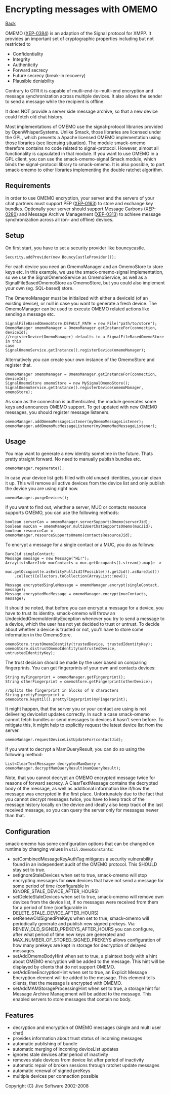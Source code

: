 Encrypting messages with OMEMO
==============================

[Back](index.md)

OMEMO ([XEP-0384](https://xmpp.org/extensions/xep-0384.html)) is an adaption
of the Signal protocol for XMPP. It provides an important set of
cryptographic properties including but not restricted to

* Confidentiality
* Integrity
* Authenticity
* Forward secrecy
* Future secrecy (break-in recovery)
* Plausible deniability

Contrary to OTR it is capable of mutli-end-to-multi-end encryption and
message synchronization across multiple devices. It also allows the sender
to send a message while the recipient is offline.

It does NOT provide a server side message archive, so that a new device could
fetch old chat history.

Most implementations of OMEMO use the signal-protocol libraries provided by
OpenWhisperSystems. Unlike Smack, those libraries are licensed under the GPL,
which prevents a Apache licensed OMEMO implementation using those libraries (see
[licensing situation](https://github.com/igniterealtime/Smack/wiki/OMEMO-libsignal-Licensing-Situation)).
The module smack-omemo therefore contains no code related to signal-protocol.
However, almost all functionality is capsulated in that module. If you want
to use OMEMO in a GPL client, you can use the smack-omemo-signal
Smack module, which binds the signal-protocol library to smack-omemo.
It is also possible, to port smack-omemo to other libraries implementing the
double ratchet algorithm.

Requirements
------------

In order to use OMEMO encryption, your server and the servers of your chat
partners must support PEP ([XEP-0163](http://xmpp.org/extensions/xep-0163.html)) 
to store and exchange key bundles.
Optionally your server should support Message Carbons ([XEP-0280](http://xmpp.org/extensions/xep-0280.html))
and Message Archive Management ([XEP-0313](http://xmpp.org/extensions/xep-0313.html))
to achieve message synchronization across all (on- and offline) devices.

Setup
-----

On first start, you have to set a security provider like bouncycastle.

```
Security.addProvider(new BouncyCastleProvider());
```

For each device you need an OmemoManager and an OmemoStore to store keys etc.
In this example, we use the smack-omemo-signal 
implementation, so we use the SignalOmemoService as 
OmemoService, as well as a SignalFileBasedOmemoStore 
as OmemoStore, but you could also implement your own (eg. SQL-based) store.

The OmemoManager must be initialized with either a deviceId (of an existing 
device), or null in case you want to generate a fresh device.
The OmemoManager can be used to execute OMEMO related actions like sending a 
message etc.

```
SignalFileBasedOmemoStore.DEFAULT_PATH = new File("path/to/store");
OmemoManager omemoManager = OmemoManager.getInstanceFor(connection, deviceId);
//registerDevice(OmemoManager) defaults to a SignalFileBasedOmemoStore in this 
case
SignalOmemoService.getInstance().registerDevice(omemoManager);
```

Alternatively you can create your own instance of the OmemoStore and register 
that.

```
OmemoManager omemoManager = OmemoManager.getInstanceFor(connection, deviceId);
SignalOmemoStore omemoStore = new MySignalOmemoStore();
SignalOmemoService.getInstance().registerDevice(omemoManager, omemoStore);
```

As soon as the connection is authenticated, the module generates some keys and 
announces OMEMO support.
To get updated with new OMEMO messages, you should register message listeners.

```
omemoManager.addOmemoMessageListener(myOmemoMessageListener);
omemoManager.addOmemoMucMessageListener(myOmemoMucMessageListener);
```

Usage
-----

You may want to generate a new identity sometime in the future. Thats pretty straight
forward. No need to manually publish bundles etc.

```
omemoManager.regenerate();
```

In case your device list gets filled with old unused identities, you can clean it up.
This will remove all active devices from the device list and only publish the device
you are using right now.

```
omemoManager.purgeDevices();
```

If you want to find out, whether a server, MUC or contacts resource supports OMEMO,
you can use the following methods:

```
boolean serverCan = omemoManager.serverSupportsOmemo(serverJid);
boolean mucCan = omemoManager.multiUserChatSupportsOmemo(mucJid);
boolean resourceCan = omemoManager.resourceSupportsOmemo(contactsResourceJid);
```

To encrypt a message for a single contact or a MUC, you do as follows:

```
BareJid singleContact;
Message message = new Message("Hi!");
ArrayList<BareJid> mucContacts = muc.getOccupants().stream().map(e ->
    muc.getOccupant(e.asEntityFullJidIfPossible()).getJid().asBareJid())
    .collect(Collectors.toCollection(ArrayList::new));

Message encryptedSingleMessage = omemoManager.encrypt(singleContact, message);
Message encryptedMucMessage = omemoManager.encrypt(mucContacts, message);
```

It should be noted, that before you can encrypt a message for a device, you have to trust
its identity. smack-omemo will throw an UndecidedOmemoIdentityException whenever you try
to send a message to a device, which the user has not yet decided to trust or untrust.
To decide about whether a device is trusted or not, you'll have to store some information
in the OmemoStore.

```
omemoStore.trustOmemoIdentity(trustedDevice, trustedIdentityKey);
omemoStore.distrustOmemoIdentity(untrustedDevice, untrustedIdentityKey);
```

The trust decision should be made by the user based on comparing fingerprints.
You can get fingerprints of your own and contacts devices:

```
String myFingerprint = omemoManager.getFingerprint();
String otherFingerprint = omemoStore.getFingerprint(otherDevice);

//Splits the fingerprint in blocks of 8 characters
String prettyFingerprint = omemoStore.keyUtil().prettyFingerprint(myFingerprint);
```

It might happen, that the server you or your contact are using is not delivering devicelist updates correctly.
In such a case smack-omemo cannot fetch bundles or send messages to devices it hasn\'t seen before. To mitigate this, it
might help to explicitly request the latest device list from the server.
```
omemoManager.requestDeviceListUpdateFor(contactJid);
```

If you want to decrypt a MamQueryResult, you can do so using the following method:
````
List<ClearTextMessage> decryptedMamQuery = omemoManager.decryptMamQueryResult(mamQueryResult);
````
Note, that you cannot decrypt an OMEMO encrypted message twice for reasons of forward secrecy.
A ClearTextMessage contains the decrypted body of the message, as well as additional information like if/how the message was encrypted in the first place.
Unfortunately due to the fact that you cannot decrypt messages twice, you have to keep track of the message history locally on the device and ideally also keep track of the last received message, so you can query the server only for messages newer than that.


Configuration
-------------
smack-omemo has some configuration options that can be changed on runtime by changing values in `util.OmemoConstants`:

* setCombinedMessageKeyAuthTag mitigates a security vulnerability found in an independent audit of the OMEMO protocol. This SHOULD stay set to true.
* setIgnoreStaleDevices when set to true, smack-omemo will stop encrypting messages for **own** devices that have not send a message for some period of time (configurable in IGNORE_STALE_DEVICE_AFTER_HOURS)
* setDeleteStaleDevices when set to true, smack-omemo will remove own devices from the device list, if no messages were received from them for a period of time (configurable in DELETE_STALE_DEVICE_AFTER_HOURS)
* setRenewOldSignedPreKeys when set to true, smack-omemo will periodically generate and publish new signed prekeys. Via RENEW_OLD_SIGNED_PREKEYS_AFTER_HOURS you can configure, after what period of time new keys are generated and MAX_NUMBER_OF_STORED_SIGNED_PREKEYS allows configuration of how many prekeys are kept in storage for decryption of delayed messages.
* setAddOmemoBodyHint when set to true, a plaintext body with a hint about OMEMO encryption will be added to the message. This hint will be displayed by clients that do not support OMEMO.
* setAddEmeEncryptionHint when set to true, an Explicit Message Encryption element will be added to the message. This element tells clients, that the message is encrypted with OMEMO.
* setAddMAMStorageProcessingHint when set to true, a storage hint for Message Archive Management will be added to the message. This enabled servers to store messages that contain no body.

Features
--------
* decryption and encryption of OMEMO messages (single and multi user chat)
* provides information about trust status of incoming messages
* automatic publishing of bundle
* automatic merging of incoming deviceList updates
* ignores stale devices after period of inactivity
* removes stale devices from device list after period of inactivity
* automatic repair of broken sessions through ratchet update messages
* automatic renewal of signed preKeys
* multiple devices per connection possible

Copyright (C) Jive Software 2002-2008

